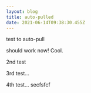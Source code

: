 ```yaml
---
layout: blog
title: auto-pulled
date: 2021-06-14T09:38:30.455Z
---
```

test to auto-pull

should work now! Cool.

2nd test

3rd test...

4th test... secfsfcf